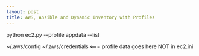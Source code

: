 ```yaml
---
layout: post
title: AWS, Ansible and Dynamic Inventory with Profiles
---
```

python ec2.py --profile appdata --list

~/.aws/config
~/.aws/credentials <=== profile data goes here NOT in ec2.ini